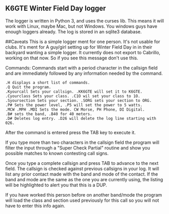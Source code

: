 ## K6GTE Winter Field Day logger

The logger is written in Python 3, and uses the curses lib. This means it will work with Linux,
maybe Mac, but not Windows. You windows guys have enough loggers already. The log is stored in an
sqlite3 database.

##Caveats
This is a simple logger ment for one person. It's not usable for clubs. It's
ment for A guy/girl setting up for Winter Field Day in in their backyard wanting
a simple logger.
It currently does not export to Cabrillo, working on that now. So if you see
this message don't use this.

Commands:
Commands start with a period character in the callsign field and are immediately followed by any
information needed by the command.

```
.H displays a short list of commands.
.Q Quit the program.
.Kyourcall Sets your callsign. .KK6GTE will set it to K6GTE.
.Cyourclass Sets your class. .C1O wil set your class to 1O.
.Syoursection Sets your section. .SORG sets your section to ORG.
.P# Sets the power level, .P5 will set the power to 5 watts.
.MCW .MPH .MDI Sets the mode. CW Morse, PH Phone, DI Digital.
.B# sets the band, .B40 for 40 meters.
.D# Deletes log entry. .D26 will delete the log line starting with 026.
```

After the command is entered press the TAB key to execute it.

If you type more than two characters in the callsign field the program will filter the input through a
"Super Check Partial" routine and show you possible matches to known contesting call signs.

Once you type a complete callsign and press TAB to advance to the next field. The callsign is checked
against previous callsigns in your log. It will list any prior contact made with the band and mode of
the contact. If the band and mode are the same as the one you are currently using, the listing will be
highlighted to alert you that this is a DUP.

If you have worked this person before on another band/mode the program will load the class and section
used previously for this call so you will not have to enter this info again.
